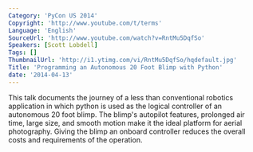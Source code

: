 ```yaml
---
Category: 'PyCon US 2014'
Copyright: 'http://www.youtube.com/t/terms'
Language: 'English'
SourceUrl: 'http://www.youtube.com/watch?v=RntMu5DqfSo'
Speakers: [Scott Lobdell]
Tags: []
ThumbnailUrl: 'http://i1.ytimg.com/vi/RntMu5DqfSo/hqdefault.jpg'
Title: 'Programming an Autonomous 20 Foot Blimp with Python'
date: '2014-04-13'
---
```

This talk documents the journey of a less than conventional robotics application in which python is used as the logical controller of an autonomous 20 foot blimp. The blimp's autopilot features, prolonged air time, large size, and smooth motion make it the ideal platform for aerial photography. Giving the blimp an onboard controller reduces the overall costs and requirements of the operation.
